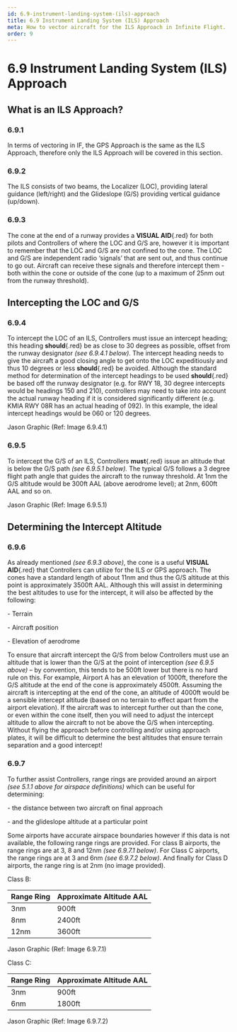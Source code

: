 ```yaml
---
id: 6.9-instrument-landing-system-(ils)-approach
title: 6.9 Instrument Landing System (ILS) Approach
meta: How to vector aircraft for the ILS Approach in Infinite Flight.
order: 9
---
```


# 6.9  Instrument Landing System (ILS) Approach

 

## What is an ILS Approach?

### 6.9.1    

In terms of vectoring in IF, the GPS Approach is the same as the ILS Approach, therefore only the ILS Approach will be covered in this section.



### 6.9.2    

The ILS consists of two beams, the Localizer (LOC), providing lateral guidance (left/right) and the Glideslope (G/S) providing vertical guidance (up/down).



### 6.9.3    

The cone at the end of a runway provides a **VISUAL AID**{.red} for both pilots and Controllers of where the LOC and G/S are, however it is important to remember that the LOC and G/S are not confined to the cone. The LOC and G/S are independent radio ‘signals’ that are sent out, and thus continue to go out. Aircraft can receive these signals and therefore intercept them - both within the cone or outside of the cone (up to a maximum of 25nm out from the runway threshold).

 

## Intercepting the LOC and G/S

### 6.9.4    

To intercept the LOC of an ILS, Controllers must issue an intercept heading; this heading **should**{.red} be as close to 30 degrees as possible, offset from the runway designator *(see 6.9.4.1 below)*. The intercept heading needs to give the aircraft a good closing angle to get onto the LOC expeditiously and thus 10 degrees or less **should**{.red} be avoided. Although the standard method for determination of the intercept headings to be used **should**{.red} be based off the runway designator (e.g. for RWY 18, 30 degree intercepts would be headings 150 and 210), controllers may need to take into account the actual runway heading if it is considered significantly different (e.g. KMIA RWY 08R has an actual heading of 092). In this example, the ideal intercept headings would be 060 or 120 degrees.



Jason Graphic (Ref: Image 6.9.4.1)



### 6.9.5    

To intercept the G/S of an ILS, Controllers **must**{.red} issue an altitude that is below the G/S path *(see 6.9.5.1 below).* The typical G/S follows a 3 degree flight path angle that guides the aircraft to the runway threshold. At 1nm the G/S altitude would be 300ft AAL (above aerodrome level); at 2nm, 600ft AAL and so on. 



Jason Graphic (Ref: Image 6.9.5.1)



## Determining the Intercept Altitude

### 6.9.6    

As already mentioned *(see 6.9.3 above)*, the cone is a useful **VISUAL AID**{.red} that Controllers can utilize for the ILS or GPS approach. The cones have a standard length of about 11nm and thus the G/S altitude at this point is approximately 3500ft AAL. Although this will assist in determining the best altitudes to use for the intercept, it will also be affected by the following:

 

\-    Terrain

\-    Aircraft position

\-    Elevation of aerodrome

 

To ensure that aircraft intercept the G/S from below Controllers must use an altitude that is lower than the G/S at the point of interception *(see 6.9.5 above)* – by convention, this tends to be 500ft lower but there is no hard rule on this. For example, Airport A has an elevation of 1000ft, therefore the G/S altitude at the end of the cone is approximately 4500ft. Assuming the aircraft is intercepting at the end of the cone, an altitude of 4000ft would be a sensible intercept altitude (based on no terrain to effect apart from the airport elevation). If the aircraft was to intercept further out than the cone, or even within the cone itself, then you will need to adjust the intercept altitude to allow the aircraft to not be above the G/S when intercepting. Without flying the approach before controlling and/or using approach plates, it will be difficult to determine the best altitudes that ensure terrain separation and a good intercept!

 

### 6.9.7    

To further assist Controllers, range rings are provided around an airport *(see 5.1.1 above for airspace definitions)* which can be useful for determining:

 

\-    the distance between two aircraft on final approach

\-    and the glideslope altitude at a particular point

 

Some airports have accurate airspace boundaries however if this data is not available, the following range rings are provided. For class B airports, the range rings are at 3, 8 and 12nm *(see 6.9.7.1 below)*. For Class C airports, the range rings are at 3 and 6nm *(see 6.9.7.2 below)*. And finally for Class D airports, the range ring is at 2nm (no image provided).

 

Class B:

| Range Ring | Approximate Altitude AAL |
| ---------- | ------------------------ |
| 3nm        | 900ft                    |
| 8nm        | 2400ft                   |
| 12nm       | 3600ft                   |



Jason Graphic (Ref: Image 6.9.7.1)



Class C:

| Range Ring | Approximate Altitude AAL |
| ---------- | ------------------------ |
| 3nm        | 900ft                    |
| 6nm        | 1800ft                   |





Jason Graphic (Ref: Image 6.9.7.2)
